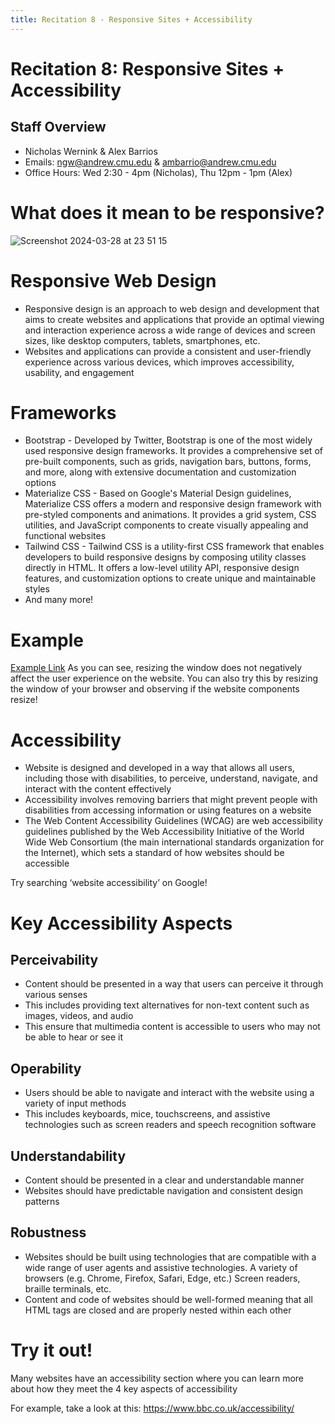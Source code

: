 ```yaml
---
title: Recitation 8 - Responsive Sites + Accessibility
---
```


# Recitation 8: Responsive Sites + Accessibility

## Staff Overview
- Nicholas Wernink & Alex Barrios
- Emails: [ngw@andrew.cmu.edu](mailto:ngw@andrew.cmu.edu) & [ambarrio@andrew.cmu.edu](mailto:ambarrio@andrew.cmu.edu)
- Office Hours: Wed 2:30 - 4pm (Nicholas), Thu 12pm - 1pm (Alex)

# What does it mean to be responsive?
![Screenshot 2024-03-28 at 23 51 15](https://github.com/CMU-17-356/cmu-17-356.github.io/assets/79665965/cf4e73b7-0f3e-485d-956a-a8a06fb6d717)


# Responsive Web Design
- Responsive design is an approach to web design and development that aims to create websites and applications that provide an optimal viewing and interaction experience across a wide range of devices and screen sizes, like desktop computers, tablets, smartphones, etc.
- Websites and applications can provide a consistent and user-friendly experience across various devices, which improves accessibility, usability, and engagement

# Frameworks
- Bootstrap - Developed by Twitter, Bootstrap is one of the most widely used responsive design frameworks. It provides a comprehensive set of pre-built components, such as grids, navigation bars, buttons, forms, and more, along with extensive documentation and customization options
- Materialize CSS - Based on Google's Material Design guidelines, Materialize CSS offers a modern and responsive design framework with pre-styled components and animations. It provides a grid system, CSS utilities, and JavaScript components to create visually appealing and functional websites
- Tailwind CSS - Tailwind CSS is a utility-first CSS framework that enables developers to build responsive designs by composing utility classes directly in HTML. It offers a low-level utility API, responsive design features, and customization options to create unique and maintainable styles
- And many more!

# Example
[Example Link](https://www.w3schools.com/css/tryit.asp?filename=tryresponsive_w3css)
As you can see, resizing the window does not negatively affect the user experience on the website. You can also try this by resizing the window of your browser and observing if the website components resize!

# Accessibility
- Website is designed and developed in a way that allows all users, including those with disabilities, to perceive, understand, navigate, and interact with the content effectively
- Accessibility involves removing barriers that might prevent people with disabilities from accessing information or using features on a website
- The Web Content Accessibility Guidelines (WCAG) are web accessibility guidelines published by the Web Accessibility Initiative of the World Wide Web Consortium (the main international standards organization for the Internet), which sets a standard of how websites should be accessible

Try searching ‘website accessibility’ on Google!

# Key Accessibility Aspects

## Perceivability
- Content should be presented in a way that users can perceive it through various senses
- This includes providing text alternatives for non-text content such as images, videos, and audio
- This ensure that multimedia content is accessible to users who may not be able to hear or see it

## Operability
- Users should be able to navigate and interact with the website using a variety of input methods
- This includes keyboards, mice, touchscreens, and assistive technologies such as screen readers and speech recognition software

## Understandability
- Content should be presented in a clear and understandable manner
- Websites should have predictable navigation and consistent design patterns

## Robustness
- Websites should be built using technologies that are compatible with a wide range of user agents and assistive technologies. A variety of browsers (e.g. Chrome, Firefox, Safari, Edge, etc.) Screen readers, braille terminals, etc.
- Content and code of websites should be well-formed meaning that all HTML tags are closed and are properly nested within each other

# Try it out!
Many websites have an accessibility section where you can learn more about how they meet the 4 key aspects of accessibility

For example, take a look at this: https://www.bbc.co.uk/accessibility/
